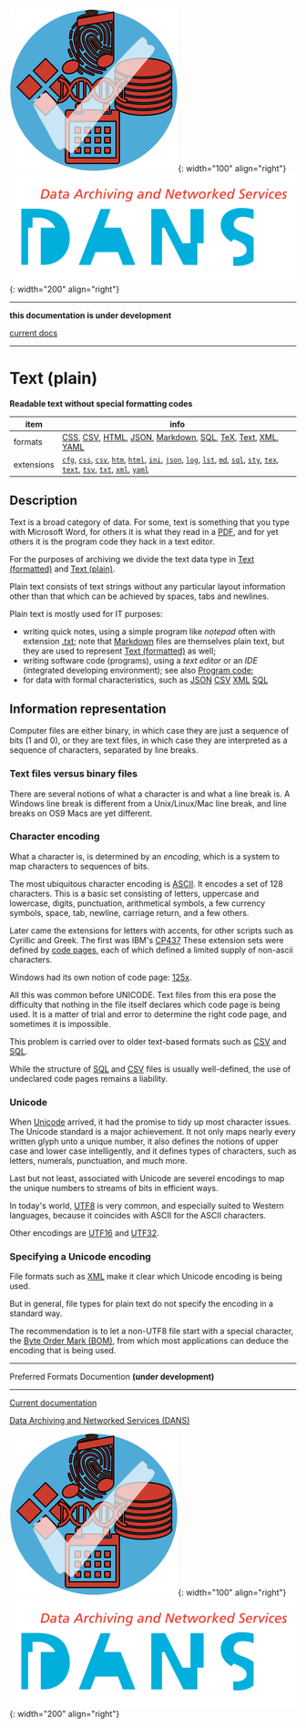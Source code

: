 ![img](../images/formats.png){: width="100" align="right"}
![img](../images/DANS.png){: width="200" align="right"}

---

**this documentation is under development**

[current docs]({{preferredFormats}})

---



# Text (plain)

**Readable text without special formatting codes**

item | info
--- | ---
formats | [CSS](../fileFormats/css.md), [CSV](../fileFormats/csv.md), [HTML](../fileFormats/html.md), [JSON](../fileFormats/json.md), [Markdown](../fileFormats/markdown.md), [SQL](../fileFormats/sql.md), [TeX](../fileFormats/tex.md), [Text](../fileFormats/text.md), [XML](../fileFormats/xml.md), [YAML](../fileFormats/yaml.md)
extensions | [`cfg`](../extensions/cfg.md), [`css`](../extensions/css.md), [`csv`](../extensions/csv.md), [`htm`](../extensions/htm.md), [`html`](../extensions/html.md), [`ini`](../extensions/ini.md), [`json`](../extensions/json.md), [`log`](../extensions/log.md), [`lst`](../extensions/lst.md), [`md`](../extensions/md.md), [`sql`](../extensions/sql.md), [`sty`](../extensions/sty.md), [`tex`](../extensions/tex.md), [`text`](../extensions/text.md), [`tsv`](../extensions/tsv.md), [`txt`](../extensions/txt.md), [`xml`](../extensions/xml.md), [`yaml`](../extensions/yaml.md)

## Description

Text is a broad category of data.
For some, text is something that you type with Microsoft Word,
for others it is what they read in a [PDF](../fileFormats/pdf.md), and for yet others it is the
program code they hack in a text editor.

For the purposes of archiving we divide the text data type in 
[Text (formatted)](../dataTypes/textFormatted.md) and [Text (plain)](../dataTypes/textPlain.md).

Plain text consists of text strings without any particular layout information
other than that which can be achieved by spaces, tabs and newlines.

Plain text is mostly used for IT purposes:

*   writing quick notes, using a simple program like *notepad*
    often with extension [.txt](../extensions/txt.md);
    note that [Markdown](../fileFormats/markdown.md) files are themselves
    plain text, but they are used to represent [Text (formatted)](../dataTypes/textFormatted.md) as well;
*   writing software code (programs), using a *text editor* or
    an *IDE* (integrated developing environment);
    see also [Program code](../dataTypes/programCode.md);
*   for data with formal characteristics, such as 
    [JSON](../fileFormats/json.md)
    [CSV](../fileFormats/csv.md)
    [XML](../fileFormats/xml.md)
    [SQL](../fileFormats/sql.md)

## Information representation

Computer files are either binary, in which case they are just a sequence of bits
(1 and 0), or they are text files, in which case they are interpreted as a
sequence of characters, separated by line breaks.

### Text files versus binary files

There are several notions of what a character is and what a line break is.
A Windows line break is different from a Unix/Linux/Mac line break, and line
breaks on OS9 Macs are yet different.

### Character encoding

What a character is, is determined by an *encoding*, which is a system to map
characters to sequences of bits.

The most ubiquitous character encoding is
[ASCII]({{wikipedia}}/ASCII).
It encodes a set of 128 characters.
This is a basic set consisting of letters, uppercase and lowercase,
digits, punctuation, arithmetical symbols, a few currency symbols, space, tab,
newline, carriage return, and a few others.

Later came the extensions for letters with accents, for other scripts such as
Cyrillic and Greek.
The first was IBM's [CP437]({{wikipedia}}/Code_page_437)
These extension sets were defined by
[code pages]({{wikipedia}}/ISO/IEC_8859),
each of which defined a limited supply of non-ascii characters.

Windows had its own notion of code page: 
[125x]({{wikipedia}}/Windows_code_page).

All this was common before UNICODE.
Text files from this era pose the difficulty that nothing in the file itself
declares which code page is being used. It is a matter of trial and error to
determine the right code page, and sometimes it is impossible.

This problem is carried over to older text-based formats such as 
[CSV](../fileFormats/csv.md) and [SQL](../fileFormats/sql.md).

While the structure of [SQL](../fileFormats/sql.md) and [CSV](../fileFormats/csv.md) files is usually well-defined, the use of
undeclared code pages remains a liability.

### Unicode

When [Unicode]({{unicode}})
arrived, it had the promise to tidy up most character issues.
The Unicode standard is a major achievement.
It not only maps nearly every written glyph unto a unique number, it also
defines the notions of upper case and lower case intelligently, and it defines
types of characters, such as letters, numerals, punctuation, and much more.

Last but not least, associated with Unicode are severel encodings to map the
unique numbers to streams of bits in efficient ways.

In today's world, 
[UTF8]({{wikipedia}}/UTF-8)
is very common, and especially
suited to Western languages, because it coincides with ASCII for
the ASCII characters. 

Other encodings are [UTF16]({{wikipedia}}/UTF-16)
and [UTF32]({{wikipedia}}/UTF-32).

### Specifying a Unicode encoding

File formats such as [XML](../fileFormats/xml.md) make it clear which Unicode
encoding is being used.

But in general, file types for plain text do not specify the encoding in a
standard way.

The recommendation is to let a non-UTF8 file start with a special character,
the [Byte Order Mark (BOM)]({{wikipedia}}/Byte_order_mark), from
which most applications can deduce the encoding that is being used.



---

Preferred Formats Documention **(under development)**

---

[Current documentation]({{preferredFormats}})

[Data Archiving and Networked Services (DANS)]({{dans}})

![img](../images/formats.png){: width="100" align="right"}
![img](../images/DANS.png){: width="200" align="right"}
